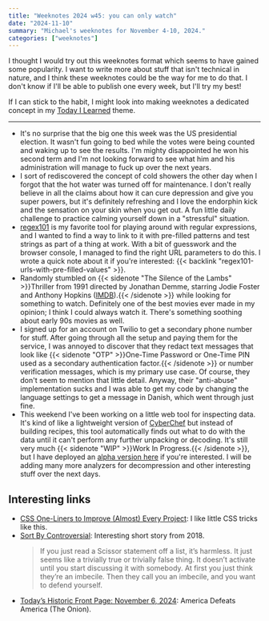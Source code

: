 ```yaml
---
title: "Weeknotes 2024 w45: you can only watch"
date: "2024-11-10"
summary: "Michael's weeknotes for November 4-10, 2024."
categories: ["weeknotes"]
---
```


I thought I would try out this weeknotes format which seems to have gained some popularity. I want to write more about
stuff that isn't technical in nature, and I think these weeknotes could be the way for me to do that. I don't know if
I'll be able to publish one every week, but I'll try my best!

If I can stick to the habit, I might look into making weeknotes a dedicated concept in my [Today I Learned](https://github.com/michenriksen/hugo-theme-til) theme.

----

- It's no surprise that the big one this week was the US presidential election. It wasn't fun going to bed while the
votes were being counted and waking up to see the results. I'm mighty disappointed he won his second term and I'm not
looking forward to see what him and his administration will manage to fuck up over the next years.
- I sort of rediscovered the concept of cold showers the other day when I forgot that the hot water was turned off for
maintenance. I don't really believe in all the claims about how it can cure depression and give you super powers, but
it's definitely refreshing and I love the endorphin kick and the sensation on your skin when you get out. A fun little
daily challenge to practice calming yourself down in a "stressful" situation.
- [regex101](https://regex101.com/) is my favorite tool for playing around with regular expressions, and I wanted to
find a way to link to it with pre-filled patterns and test strings as part of a thing at work. With a bit of guesswork
and the browser console, I managed to find the right URL parameters to do this.
I wrote a quick note about it if you're interested: {{< backlink "regex101-urls-with-pre-filled-values" >}}.
- Randomly stumbled on {{< sidenote "The Silence of the Lambs" >}}Thriller from 1991 directed by Jonathan Demme,
starring Jodie Foster and Anthony Hopkins (<a href="https://www.imdb.com/title/tt0102926/">IMDB</a>).{{< /sidenote >}}
while looking for something to watch. Definitely one of the best movies ever made in my opinion; I think I could always
watch it. There's something soothing about early 90s movies as well.
- I signed up for an account on Twilio to get a secondary phone number for stuff. After going through all the setup and
paying them for the service, I was annoyed to discover that they redact text messages that look like
{{< sidenote "OTP" >}}One-Time Password or One-Time PIN used as a secondary authentication factor.{{< /sidenote >}} or
number verification messages, which is my primary use case. Of course, they don't seem to mention that little detail.
Anyway, their "anti-abuse" implementation sucks and I was able to get my code by changing the language settings to get a
message in Danish, which went through just fine.
- This weekend I've been working on a little web tool for inspecting data. It's kind of like a lightweight version of
[CyberChef](https://gchq.github.io/CyberChef/) but instead of building recipes, this tool automatically finds out what
to do with the data until it can't perform any further unpacking or decoding. It's still very much
{{< sidenote "WIP" >}}Work In Progress.{{< /sidenote >}}, but I have deployed an [alpha version here](https://michenriksen.com/inspectra/)
if you're interested. I will be adding many more analyzers for decompression and other interesting stuff over the next
days.

## Interesting links

- [CSS One-Liners to Improve (Almost) Every Project]: I like little CSS tricks like this.
- [Sort By Controversial]: Interesting short story from 2018.
  > If you just read a Scissor statement off a list, it’s harmless. It just seems like a trivially true or trivially
    false thing. It doesn’t activate until you start discussing it with somebody. At first you just think they’re an
    imbecile. Then they call you an imbecile, and you want to defend yourself.
- [Today’s Historic Front Page: November 6, 2024]: America Defeats America (The Onion).

[CSS One-Liners to Improve (Almost) Every Project]: https://alvaromontoro.com/blog/68055/ten-css-one-liners-for-almost-every-project#limit-content-width
[Sort By Controversial]: https://slatestarcodex.com/2018/10/30/sort-by-controversial/
[Today’s Historic Front Page: November 6, 2024]: https://theonion.com/todays-historic-front-page-november-6-2024/

